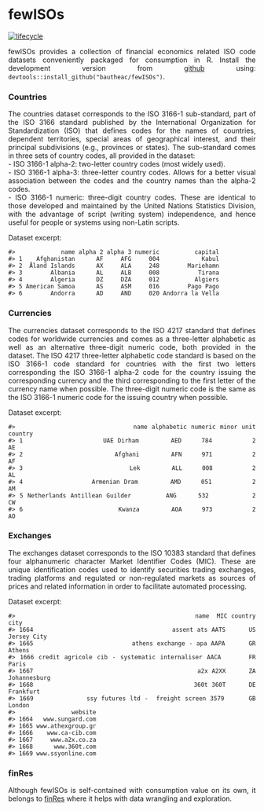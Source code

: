 fewISOs
================

[![lifecycle](https://img.shields.io/badge/lifecycle-experimental-orange.svg)](https://www.tidyverse.org/lifecycle/#experimental)

<style> body {text-align: justify} </style>

<!-- README.md is generated from README.Rmd. Please edit that file -->

fewISOs provides a collection of financial economics related ISO code
datasets conveniently packaged for consumption in R. Install the
development version from [github](https://github.com/bautheac/fewISOs/)
using: `devtools::install_github("bautheac/fewISOs")`.

### Countries

The countries dataset corresponds to the ISO 3166-1 sub-standard, part
of the ISO 3166 standard published by the International Organization for
Standardization (ISO) that defines codes for the names of countries,
dependent territories, special areas of geographical interest, and their
principal subdivisions (e.g., provinces or states). The sub-standard
comes in three sets of country codes, all provided in the dataset:  
\- ISO 3166-1 alpha-2: two-letter country codes (most widely used).  
\- ISO 3166-1 alpha-3: three-letter country codes. Allows for a better
visual association between the codes and the country names than the
alpha-2 codes.  
\- ISO 3166-1 numeric: three-digit country codes. These are identical to
those developed and maintained by the United Nations Statistics
Division, with the advantage of script (writing system) independence,
and hence useful for people or systems using non-Latin scripts.

Dataset excerpt:

    #>             name alpha 2 alpha 3 numeric          capital
    #> 1    Afghanistan      AF     AFG     004            Kabul
    #> 2  Åland Islands      AX     ALA     248        Mariehamn
    #> 3        Albania      AL     ALB     008           Tirana
    #> 4        Algeria      DZ     DZA     012          Algiers
    #> 5 American Samoa      AS     ASM     016        Pago Pago
    #> 6        Andorra      AD     AND     020 Andorra la Vella

### Currencies

The currencies dataset corresponds to the ISO 4217 standard that defines
codes for worldwide currencies and comes as a three-letter alphabetic as
well as an alternative three-digit numeric code, both provided in the
dataset. The ISO 4217 three-letter alphabetic code standard is based on
the ISO 3166-1 code standard for countries with the first two letters
corresponding the ISO 3166-1 alpha-2 code for the country issuing the
corresponding currency and the third corresponding to the first letter
of the currency name when possible. The three-digit numeric code is the
same as the ISO 3166-1 numeric code for the issuing country when
possible.

Dataset excerpt:

    #>                            name alphabetic numeric minor unit country
    #> 1                    UAE Dirham        AED     784          2      AE
    #> 2                       Afghani        AFN     971          2      AF
    #> 3                           Lek        ALL     008          2      AL
    #> 4                 Armenian Dram        AMD     051          2      AM
    #> 5 Netherlands Antillean Guilder        ANG     532          2      CW
    #> 6                        Kwanza        AOA     973          2      AO

### Exchanges

The exchanges dataset corresponds to the ISO 10383 standard that defines
four alphanumeric character Market Identifier Codes (MIC). These are
unique identification codes used to identify securities trading
exchanges, trading platforms and regulated or non-regulated markets as
sources of prices and related information in order to facilitate
automated processing.

Dataset excerpt:

    #>                                               name  MIC country         city
    #> 1664                                    assent ats AATS      US  Jersey City
    #> 1665                         athens exchange - apa AAPA      GR       Athens
    #> 1666 credit agricole cib - systematic internaliser AACA      FR        Paris
    #> 1667                                           a2x A2XX      ZA Johannesburg
    #> 1668                                          360t 360T      DE    Frankfurt
    #> 1669             ssy futures ltd -  freight screen 3579      GB       London
    #>                website
    #> 1664   www.sungard.com
    #> 1665 www.athexgroup.gr
    #> 1666    www.ca-cib.com
    #> 1667     www.a2x.co.za
    #> 1668      www.360t.com
    #> 1669 www.ssyonline.com

### finRes

Although fewISOs is self-contained with consumption value on its own, it
belongs to [finRes](https://bautheac.github.io/finRes/) where it helps
with data wrangling and exploration.
